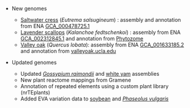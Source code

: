 
- New genomes

    - [Saltwater cress](/Eutrema_salsugineum) (_Eutrema salsugineum_) : assembly and annotation from ENA [GCA_000478725.1](https://www.ebi.ac.uk/ena/browser/view/GCA_000478725.1) 
	- [Lavender scallops](/Kalanchoe_fedtschenkoi) (_Kalanchoe fedtschenkoi_) : assembly from ENA [GCA_002312845.1](https://www.ebi.ac.uk/ena/browser/view/GCA_002312845.1) and annotation from [Phytozome](https://phytozome-next.jgi.doe.gov/info/Kfedtschenkoi_v1_1)
	- [Valley oak](/Quercus_lobata) (_Quercus lobata_): assembly from ENA [GCA_001633185.2](https://www.ebi.ac.uk/ena/data/view/GCA_001633185.2) and annotation from [valleyoak.ucla.edu](https://valleyoak.ucla.edu)

- Updated genomes
	- Updated [_Gossypium raimondii_](/Gossypium_raimondii) and [white yam](/Dioscorea_rotundata) assemblies
	- New plant reactome mappings from Gramene
	- Annotation of repeated elements using a custom plant library (nrTEplants)
	- Added EVA variation data to [soybean](/Glycine_max) and [_Phaseolus vulgaris_](/Phaseolus_vulgaris)
